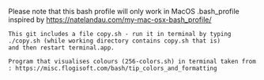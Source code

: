 Please note that this bash profile will only work in MacOS
.bash_profile inspired by https://natelandau.com/my-mac-osx-bash_profile/
	
	This git includes a file copy.sh - run it in terminal by typing ./copy.sh (while working directory contains copy.sh that is)
	and then restart terminal.app.
	
	Program that visualises colours (256-colors.sh) in terminal taken from : https://misc.flogisoft.com/bash/tip_colors_and_formatting
